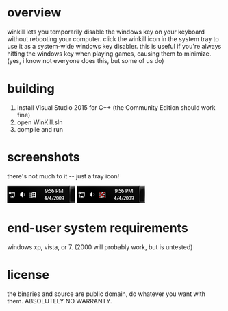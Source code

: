 # overview
winkill lets you temporarily disable the windows key on your keyboard without rebooting your computer. click the winkill icon in the system tray to use it as a system-wide windows key disabler.  this is useful if you're always hitting the windows key when playing games, causing them to minimize. (yes, i know not everyone does this, but some of us do)

# building

1. install Visual Studio 2015 for C++ (the Community Edition should work fine)
2. open WinKill.sln
3. compile and run

# screenshots

there's not much to it -- just a tray icon!

![windows key active](https://raw.githubusercontent.com/clangen/clangen-projects-static/master/winkill/screenshots/active.png)
![windows key killed](https://raw.githubusercontent.com/clangen/clangen-projects-static/master/winkill/screenshots/killed.png)

# end-user system requirements
windows xp, vista, or 7. (2000 will probably work, but is untested)

# license
the binaries and source are public domain, do whatever you want with them. ABSOLUTELY NO WARRANTY.
